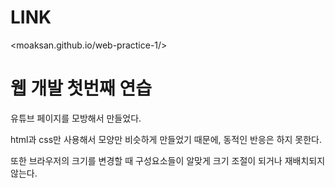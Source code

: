 # LINK
<moaksan.github.io/web-practice-1/>

# 웹 개발 첫번째 연습 

유튜브 페이지를 모방해서 만들었다.

html과 css만 사용해서 모양만 비슷하게 만들었기 때문에, 동적인 반응은 하지 못한다.

또한 브라우저의 크기를 변경할 때 구성요소들이 알맞게 크기 조절이 되거나 재배치되지 않는다.

